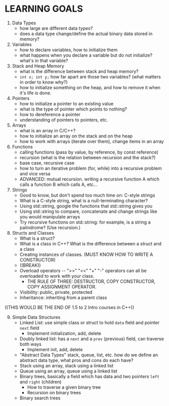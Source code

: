 # LEARNING GOALS

1. Data Types 
    * how large are different data types? 
    * does a data type change/define the actual binary data stored in memory? 
2. Variables 
    * how to declare variables, how to initialize them
    * what happens when you declare a variable but do not initialize? what's in that variable?
3. Stack and Heap Memory 
    * what is the difference between stack and heap memory?
    * `int x; int y;` how far apart are those two variables? (what matters in order to know why?)
    * how to initialize something on the heap, and how to remove it when it's life is done. 
4. Pointers 
    * how to initialize a pointer to an existing value
    * what is the type of pointer which points to nothing?
    * how to dereference a pointer
    * understanding of pointers to pointers, etc.
5. Arrays 
    * what is an array in C/C++? 
    * how to initialize an array on the stack and on the heap
    * how to work with arrays (iterate over them), change items in an array
6. Functions 
    * calling functions (pass by value, by reference, by const reference)
    * recursion (what is the relation between recursion and the stack?)
    * base case, recursive case
    * how to turn an iterative problem (for, while) into a recursive problem and vice versa
    * ADVANCED: mutual recursion. writing a recursive function A which calls a function B which calls A, etc... 
7. Strings
    * Good to know, but don't spend too much time on: C-style strings
    * What is a C-style string, what is a null-terminating character?
    * Using std::string, google the functions that std::string gives you 
    * Using std::string to compare, concatenate and change strings like you would manipulate arrays
    * Try recursive functions on std::string: for example, is a string a palindrome? (Use recursion.)
8. Structs and Classes 
    * What is a struct? 
    * What is a class in C++? What is the difference between a struct and a class
    * Creating instances of classes. (MUST KNOW HOW TO WRITE A CONSTRUCTOR)
    * ((BREAK))
    * Overload operators -- ">>" "<<" "+" "-" operators can all be overloaded to work with your class.
        * THE RULE OF THREE: DESTRUCTOR, COPY CONSTRUCTOR, COPY ASSIGNMENT OPERATOR.
    * Visibility: public, private, protected 
    * Inheritance: inheriting from a parent class

((THIS WOULD BE  THE END OF 1.5 to 2 Intro courses in C++))

9. Simple Data Structures
    * Linked List: use simple class or struct to hold `data` field and pointer `next` field
        * Implement initialization, add, delete
    * Doubly linked list: has a `next` and a `prev` (previous) field, can traverse both ways
        * Implement init, add, delete
    * "Abstract Data Types" stack, queue, list, etc. how do we define an abstract data type, what pros and cons do each have?
    * Stack using an array, stack using a linked list
    * Queue using an array, queue using a linked list
    * Binary trees, basically a field which has data and two pointers `left` and `right` (children)
        * How to traverse a given binary tree
        * Recursion on binary trees
    * Binary search trees 